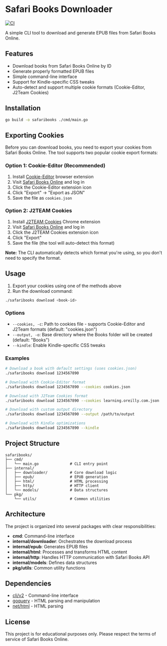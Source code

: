 # Safari Books Downloader

[![CI](https://github.com/dacsang97/safaribooks/actions/workflows/ci.yml/badge.svg)](https://github.com/dacsang97/safaribooks/actions/workflows/ci.yml)

A simple CLI tool to download and generate EPUB files from Safari Books Online.

## Features

- Download books from Safari Books Online by ID
- Generate properly formatted EPUB files
- Simple command-line interface
- Support for Kindle-specific CSS tweaks
- Auto-detect and support multiple cookie formats (Cookie-Editor, J2Team Cookies)

## Installation

```bash
go build -o safaribooks ./cmd/main.go
```

## Exporting Cookies

Before you can download books, you need to export your cookies from Safari Books Online. The tool supports two popular cookie export formats:

### Option 1: Cookie-Editor (Recommended)

1. Install [Cookie-Editor](https://cookie-editor.com/) browser extension
2. Visit [Safari Books Online](https://learning.oreilly.com) and log in
3. Click the Cookie-Editor extension icon
4. Click "Export" → "Export as JSON"
5. Save the file as `cookies.json`

### Option 2: J2TEAM Cookies

1. Install [J2TEAM Cookies](https://chromewebstore.google.com/detail/J2TEAM%20Cookies/okpidcojinmlaakglciglbpcpajaibco) Chrome extension
2. Visit [Safari Books Online](https://learning.oreilly.com) and log in
3. Click the J2TEAM Cookies extension icon
4. Click "Export"
5. Save the file (the tool will auto-detect this format)

**Note:** The CLI automatically detects which format you're using, so you don't need to specify the format.

## Usage

1. Export your cookies using one of the methods above
2. Run the download command:

```bash
./safaribooks download <book-id>
```

### Options

- `--cookies, -c`: Path to cookies file - supports Cookie-Editor and J2Team formats (default: "cookies.json")
- `--output, -o`: Base directory where the Books folder will be created (default: "Books")
- `--kindle`: Enable Kindle-specific CSS tweaks

### Examples

```bash
# Download a book with default settings (uses cookies.json)
./safaribooks download 1234567890

# Download with Cookie-Editor format
./safaribooks download 1234567890 --cookies cookies.json

# Download with J2Team Cookies format
./safaribooks download 1234567890 --cookies learning.oreilly.com.json

# Download with custom output directory
./safaribooks download 1234567890 --output /path/to/output

# Download with Kindle optimizations
./safaribooks download 1234567890 --kindle
```

## Project Structure

```
safaribooks/
├── cmd/
│   └── main.go              # CLI entry point
├── internal/
│   ├── downloader/          # Core download logic
│   ├── epub/                # EPUB generation
│   ├── html/                # HTML processing
│   ├── http/                # HTTP client
│   └── models/              # Data structures
└── pkg/
    └── utils/               # Common utilities
```

## Architecture

The project is organized into several packages with clear responsibilities:

- **cmd**: Command-line interface
- **internal/downloader**: Orchestrates the download process
- **internal/epub**: Generates EPUB files
- **internal/html**: Processes and transforms HTML content
- **internal/http**: Handles HTTP communication with Safari Books API
- **internal/models**: Defines data structures
- **pkg/utils**: Common utility functions

## Dependencies

- [cli/v2](https://github.com/urfave/cli/v2) - Command-line interface
- [goquery](https://github.com/PuerkitoBio/goquery) - HTML parsing and manipulation
- [net/html](https://golang.org/x/net/html) - HTML parsing

## License

This project is for educational purposes only. Please respect the terms of service of Safari Books Online.

